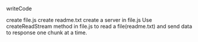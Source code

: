 writeCode

create file.js
create readme.txt
create a server in file.js
Use createReadStream method in file.js to read a file(readme.txt) and send data to response one chunk at a time.